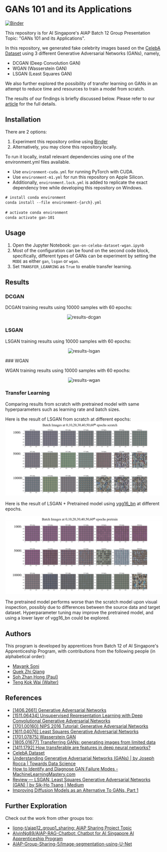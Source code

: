# GANs 101 and its Applications

[![Binder](https://mybinder.org/badge_logo.svg)](https://mybinder.org/v2/gh/mayank-soni/GAN/HEAD)

This repository is for AI Singapore's AIAP Batch 12 Group Presentation Topic: "GANs 101 and its Applications".

In this repository, we generated fake celebrity images based on the [CelebA Dataset](https://mmlab.ie.cuhk.edu.hk/projects/CelebA.html) using 3 different Generative Adversarial Networks (GANs), namely,

- DCGAN (Deep Convolution GAN)
- WGAN (Wasserstein GAN)
- LSGAN (Least Squares GAN)

We also further explored the possibility of transfer learning on GANs in an attempt to reduce time and resources to train a model from scratch.

The results of our findings is briefly discussed below. Please refer to our [article](/docs/article.md) for the full details.

## Installation

There are 2 options:

1. Experiment this repository online using [Binder](https://mybinder.org/v2/gh/mayank-soni/GAN/HEAD)
2. Alternatively, you may clone this repository locally.

To run it locally, install relevant dependencies using one of the environment.yml files available.

- Use `environment-cuda.yml` for running PyTorch with CUDA.
- Use `environment-m1.yml` for run this repository on Apple Silicon.
- Additionally, `environment.lock.yml` is added to replicate the exact dependency tree while developing this repository on Windows.

```
# install conda environment
conda install --file environment-{arch}.yml

# activate conda environment
conda activate gan-101
```

## Usage

1. Open the Jupyter Notebook: `gan-on-celeba-dataset-wgan.ipynb`
2. Most of the configuration can be found on the second code block, specifically, different types of GANs can be experiment by setting the `MODE` as either `gan`, `lsgan` or `wgan`.
3. Set `TRANSFER_LEANRING` as `True` to enable transfer learning.

## Results

### DCGAN

DCGAN training results using 10000 samples with 60 epochs:

<div align="center">

![results-dcgan](assets/gan-10000-xfer-False.gif)

</div>

### LSGAN

LSGAN training results using 10000 samples with 60 epochs:

<div align="center">

![results-lsgan](assets/lsgan-10000-xfer-False.gif)

</div>
### WGAN

WGAN training results using 10000 samples with 60 epochs:

<div align="center">

![results-wgan](assets/wgan-10000-xfer-False.gif)

</div>

### Transfer Learning

Comparing results from scratch with pretrained model with same hyperparameters such as learning rate and batch sizes.

Here is the result of LSGAN from scratch at different epochs:
![Results From Scratch](assets/tl-results-from-scratch.png)

Here is the result of LSGAN + Pretrained model using [vgg16_bn](https://pytorch.org/vision/main/models/generated/torchvision.models.vgg16_bn.html) at different epochs.

![Transfer Learning Results using VGG16_bn](assets/tl-results-pretrained.png)

The pretrained model performs worse than the scratch model upon visual inspection, possibly due to differences between the source data and target dataset. Hyperparameter tuning may improve the pretrained model, and using a lower layer of vgg16_bn could be explored.

## Authors

This program is developed by apprentices from Batch 12 of AI Singapore's Apprenticeship Program, with contributions from the following people (in alphabetical order):

- [Mayank Soni](https://github.com/mayank-soni)
- [Quek Zhi Qiang](https://github.com/qzq92)
- [Soh Zhan Hong (Paul)](https://github.com/PaulSZH95)
- [Teng Kok Wai (Walter)](https://github.com/davzoku)

## References

- [[1406.2661] Generative Adversarial Networks](https://arxiv.org/abs/1406.2661)
- [[1511.06434] Unsupervised Representation Learning with Deep Convolutional Generative Adversarial Networks](https://arxiv.org/abs/1511.06434#)
- [[1701.00160] NIPS 2016 Tutorial: Generative Adversarial Networks](https://arxiv.org/abs/1701.00160)
- [[1611.04076] Least Squares Generative Adversarial Networks](https://arxiv.org/abs/1611.04076)
- [[1701.07875] Wasserstein GAN](https://arxiv.org/abs/1701.07875)
- [[1805.01677] Transferring GANs: generating images from limited data](https://arxiv.org/abs/1805.01677)
- [[1411.1792] How transferable are features in deep neural networks?](https://arxiv.org/abs/1411.1792)
- [CelebA Dataset](https://mmlab.ie.cuhk.edu.hk/projects/CelebA.html)
- [Understanding Generative Adversarial Networks (GANs) | by Joseph Rocca | Towards Data Science](https://towardsdatascience.com/understanding-generative-adversarial-networks-gans-cd6e4651a29)
- [How to Identify and Diagnose GAN Failure Modes - MachineLearningMastery.com](https://machinelearningmastery.com/practical-guide-to-gan-failure-modes/)
- [Review — LSGAN: Least Squares Generative Adversarial Networks (GAN) | by Sik-Ho Tsang | Medium](https://sh-tsang.medium.com/review-lsgan-least-squares-generative-adversarial-networks-gan-bec12167e915)
- [Improving Diffusion Models as an Alternative To GANs, Part 1](https://developer.nvidia.com/blog/improving-diffusion-models-as-an-alternative-to-gans-part-1/)

## Further Exploration

Check out the work from other groups too:

- [liong-t/aiap12_group1_sharing: AIAP Sharing Project Topic](https://github.com/liong-t/aiap12_group1_sharing)
- [AlvinNg89/AIAP-RAG-Chatbot: Chatbot for AI Singapore AI Apprenticeship Program](https://github.com/AlvinNg89/AIAP-RAG-Chatbot)
- [AIAP-Group-Sharing-5/Image-segmentation-using-U-Net](https://github.com/AIAP-Group-Sharing-5/Image-segmentation-using-U-Net)
